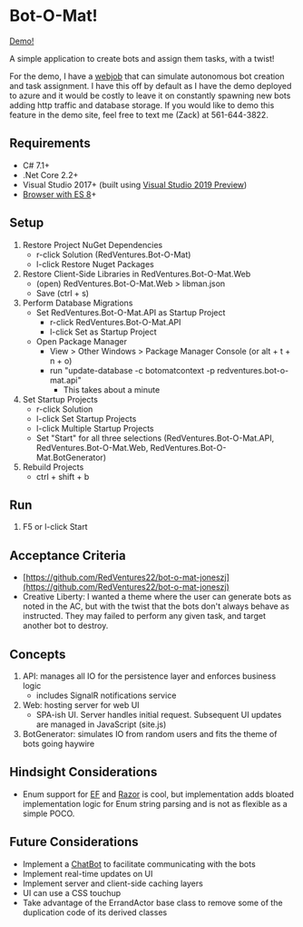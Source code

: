 # Bot-O-Mat!

[Demo!](https://redventuresbot-o-matweb20190328105343.azurewebsites.net/) 

A simple application to create bots and assign them tasks, with a twist!

For the demo, I have a [webjob](https://docs.microsoft.com/en-us/azure/app-service/webjobs-create) that can simulate autonomous bot creation and task assignment. I have this off by default as I have the demo deployed to azure and it would be costly to leave it on constantly spawning new bots adding http traffic and database storage. If you would like to demo this feature in the demo site, feel free to text me (Zack) at 561-644-3822.

## Requirements
 - C# 7.1+
 - .Net Core 2.2+
 - Visual Studio 2017+ (built using [Visual Studio 2019 Preview]([https://visualstudio.microsoft.com/vs/preview/](https://visualstudio.microsoft.com/vs/preview/)))
 - [Browser with ES 8](https://www.w3schools.com/js/js_versions.asp)+

## Setup

 1. Restore Project NuGet Dependencies
	 *	r-click Solution (RedVentures.Bot-O-Mat)
	 *	l-click Restore Nuget Packages
 2. Restore Client-Side Libraries in RedVentures.Bot-O-Mat.Web
	 * (open) RedVentures.Bot-O-Mat.Web > libman.json 
	 * Save (ctrl + s) 
 3. Perform Database Migrations
	 * Set RedVentures.Bot-O-Mat.API as Startup Project
		 * r-click RedVentures.Bot-O-Mat.API
		 * l-click Set as Startup Project
	 * Open Package Manager
		 * View > Other Windows > Package Manager Console (or alt + t + n + o)
		 * run "update-database -c botomatcontext -p redventures.bot-o-mat.api"
			 * This takes about a minute
 4. Set Startup Projects
	 * r-click Solution
	 * l-click Set Startup Projects
	 * l-click Multiple Startup Projects
	 * Set "Start" for all three selections (RedVentures.Bot-O-Mat.API, RedVentures.Bot-O-Mat.Web, RedVentures.Bot-O-Mat.BotGenerator)
 5. Rebuild Projects
	 * ctrl + shift + b

## Run
1. F5 or l-click Start

## Acceptance Criteria
* [https://github.com/RedVentures22/bot-o-mat-joneszj](https://github.com/RedVentures22/bot-o-mat-joneszj)
* Creative Liberty: I wanted a theme where the user can generate bots as noted in the AC, but with the twist that the bots don't always behave as instructed. They may failed to perform any given task, and target another bot to destroy.

## Concepts
1. API: manages all IO for the persistence layer and enforces business logic
	* includes SignalR notifications service 
2. Web: hosting server for web UI 
	* SPA-ish UI. Server handles initial request. Subsequent UI updates are managed in JavaScript (site.js)
3. BotGenerator: simulates IO from random users and fits the theme of bots going haywire

## Hindsight Considerations
- Enum support for [EF]([https://docs.microsoft.com/en-us/ef/core/modeling/value-conversions](https://docs.microsoft.com/en-us/ef/core/modeling/value-conversions)) and [Razor]([https://docs.microsoft.com/en-us/dotnet/api/system.web.mvc.html.selectextensions.enumdropdownlistfor?view=aspnet-mvc-5.2](https://docs.microsoft.com/en-us/dotnet/api/system.web.mvc.html.selectextensions.enumdropdownlistfor?view=aspnet-mvc-5.2)) is cool, but implementation adds bloated implementation logic for Enum string parsing and is not as flexible as a simple POCO.

## Future Considerations
- Implement a [ChatBot]([https://dev.botframework.com/](https://dev.botframework.com/)) to facilitate communicating with the bots
- Implement real-time updates on UI
- Implement server and client-side caching layers
- UI can use a CSS touchup 
- Take advantage of the ErrandActor base class to remove some of the duplication code of its derived classes

